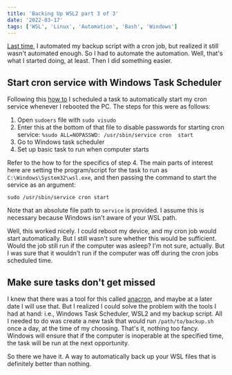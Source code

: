```yaml
---
title: 'Backing Up WSL2 part 3 of 3'
date: '2022-03-17'
tags: ['WSL', 'Linux', 'Automation', 'Bash', 'Windows']
---
```


[Last time](https://todo-name-blog.vercel.app/posts/wsl-backup), I automated my backup script with a cron job, but realized it still wasn't automated enough. So I had to automate the automation. Well, that's what I started doing, at least. Then I did something easier.

## Start cron service with Windows Task Scheduler

Following this [how to](https://www.howtogeek.com/746532/how-to-launch-cron-automatically-in-wsl-on-windows-10-and-11/) I scheduled a task to automatically start my cron service whenever I rebooted the PC. The steps for this were as follows:

  1. Open `sudoers` file with `sudo visudo`
  2. Enter this at the bottom of that file to disable passwords for   starting cron service: `%sudo ALL=NOPASSWD: /usr/sbin/service cron  start`
  3. Go to Windows task scheduler
  4. Set up basic task to run when computer starts

Refer to the how to for the specifics of step 4. The main parts of interest here are setting the program/script for the task to run as `C:\Windows\System32\wsl.exe`, and then passing the command to start the service as an argument:

```plain
sudo /usr/sbin/service cron start
```

Note that an absolute file path to `service` is provided. I assume this is necessary because Windows isn't aware of your WSL path.

Well, this worked nicely. I could reboot my device, and my cron job would start automatically. But I still wasn't sure whether this would be sufficient. Would the job still run if the computer was asleep? I'm not sure, actually. But I was sure that it wouldn't run if the computer was off during the cron jobs scheduled time.

## Make sure tasks don't get missed

I knew that there was a tool for this called [anacron](https://opensource.com/article/21/2/linux-automation), and maybe at a later date I will use that. But I realized I could solve the problem with the tools I had at hand: i.e., Windows Task Scheduler, WSL2 and my backup script. All I needed to do was create a new task that would run `/path/to/backup.sh` once a day, at the time of my choosing. That's it, nothing too fancy. Windows will ensure that if the computer is inoperable at the specified time, the task will be run at the next opportunity.

So there we have it. A way to automatically back up your WSL files that is definitely better than nothing.
